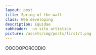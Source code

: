 ```yaml
---
layout: post
title: Spring of the wall
class: Web developing
description: Equidae
subheader:  un sito artistico
picture: /assets/img/posts/first/1.png
---
```


OOOOOPORCODIO


